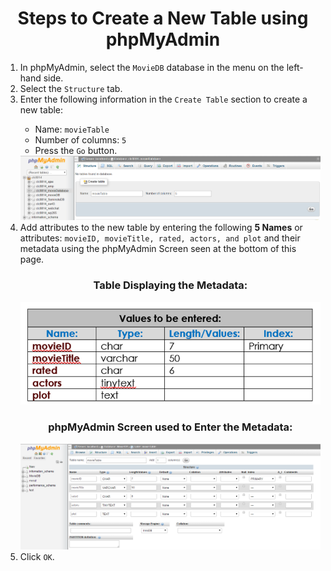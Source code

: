 <center><h1>Steps to Create a New Table using phpMyAdmin</h1></center>


<ol>
<li>In phpMyAdmin, select the <code>MovieDB</code> database in the menu on the left-hand side. </li>
<li>Select the <code>Structure</code> tab.</li>
<li>Enter the following information in the <code>Create Table</code> section to create a new table:</li>
<ul>
<li>Name: <code>movieTable</code> </li>
<li>Number of columns: <code>5</code> </li>
<li>Press the <code>Go</code> button.</li>
</ul>


<center>
<img src=".guides/img/newTables.png" height="20%" width="200%" />
</center>

<li>Add attributes to the new table by entering the following <b>5 Names</b> or attributes:   <code>movieID, movieTitle, rated, actors, and plot</code> and their metadata using the phpMyAdmin Screen seen at the bottom of this page.</li>


<center><h3>Table Displaying the Metadata:</h3>
<img src=".guides/img/tableMetadata.png" />
</center>

<center><h3>phpMyAdmin Screen used to Enter the Metadata:</h3>
<img src=".guides/img/metadata.png" height="40%" width="600%" />
</center>
<li>Click <code>OK</code>.</li>

</ol>